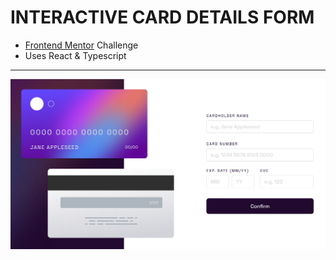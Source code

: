# INTERACTIVE CARD DETAILS FORM
- [Frontend Mentor](https://www.frontendmentor.io/) Challenge
- Uses React & Typescript
---
![screenshot](image.png)